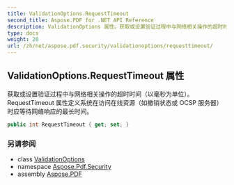 ```yaml
---
title: ValidationOptions.RequestTimeout
second_title: Aspose.PDF for .NET API Reference
description: ValidationOptions 属性。获取或设置验证过程中与网络相关操作的超时时间（以毫秒为单位）。RequestTimeout 属性定义系统在访问在线资源（如撤销状态或 OCSP 服务器）时应等待网络响应的最长时间。
type: docs
weight: 20
url: /zh/net/aspose.pdf.security/validationoptions/requesttimeout/
---
```

## ValidationOptions.RequestTimeout 属性

获取或设置验证过程中与网络相关操作的超时时间（以毫秒为单位）。RequestTimeout 属性定义系统在访问在线资源（如撤销状态或 OCSP 服务器）时应等待网络响应的最长时间。

```csharp
public int RequestTimeout { get; set; }
```

### 另请参阅

* class [ValidationOptions](../)
* namespace [Aspose.Pdf.Security](../../../aspose.pdf.security/)
* assembly [Aspose.PDF](../../../)